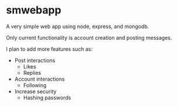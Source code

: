 # smwebapp

A very simple web app using node, express, and mongodb.

Only current functionality is account creation and posting messages. 


I plan to add more features such as:
* Post interactions 
  * Likes
  * Replies
* Account interactions
  * Following
* Increase security
  * Hashing passwords